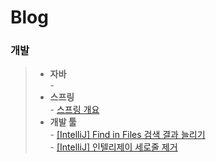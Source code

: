 # Blog

### 개발
> - **자바**   
>   \- 
> - **스프링**   
>   \- [ 스프링 개요 ](https://caffeineoverflow.tistory.com/5)   
> - **개발 툴**   
>   \- [ [IntelliJ] Find in Files 검색 결과 늘리기 ](https://caffeineoverflow.tistory.com/4)   
>   \- [ [IntelliJ] 인텔리제이 세로줄 제거 ](https://caffeineoverflow.tistory.com/3)   
